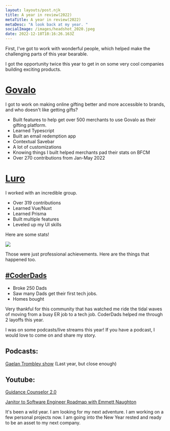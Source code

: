 ```yaml
---
layout: layouts/post.njk
title: A year in review(2022)
metaTitle: A year in review(2022)
metaDesc: "A look back at my year. "
socialImage: /images/headshot_2020.jpeg
date: 2022-12-18T18:16:26.163Z
---
```



First, I've got to work with wonderful people, which helped make the challenging parts of this year bearable. 

I got the opportunity twice this year to get in on some very cool companies building exciting products.

# [Govalo](https://govalo.com)
I got to work on making online gifting better and more accessible to brands, and who doesn't like getting gifts?

- Built features to help get over 500 merchants to use Govalo as their gifting platform. 
- Learned Typescript
- Built an email redemption app
- Contextual Savebar
- A lot of customizations 
- Knowing things I built helped merchants pad their stats on BFCM
-  Over 270 contributions from Jan-May 2022 

#  [Luro](https://luroapp.com)
I worked with an incredible group. 
- Over 319 contributions 
- Learned Vue/Nuxt
- Learned Prisma
- Built multiple features
- Leveled up my UI skills


Here are some stats! 

![](/images/github-wrapped-1-.png)

Those were just professional achievements. 
Here are the things that happened too.

## [#CoderDads](https://coderdads.carrd.co)

- Broke 250 Dads
- Saw many Dads get their first tech jobs. 
- Homes bought

Very thankful for this community that has watched me ride the tidal waves of moving from a busy ER job to a tech job. CoderDads helped me through 2 layoffs this year.  

I was on some podcasts/live streams this year! If you have a podcast, I would love to come on and share my story. 

##  Podcasts:

[Gaelan Trombley show](https://gaelantrombley.podbean.com/e/tgts-episode-175-emmett-naughton/) (Last year, but close enough)

## Youtube:

[Guidance Counselor 2.0](https://www.youtube.com/watch?v=NO7v524_Qdc&t=1s&ab_channel=TaylorDesseyn)

[Janitor to Software Engineer Roadmap with Emmett Naughton](https://www.youtube.com/watch?v=f0p5_2PIIcQ&ab_channel=NickTaylor)


It's been a wild year.
I am looking for my next adventure. I am working on a few personal projects now. 
I am going into the New Year rested and ready to be an asset to my next company. 






